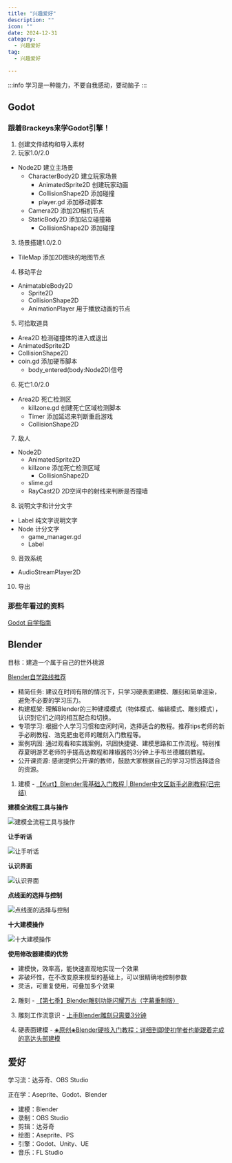 ```yaml
---
title: "兴趣爱好"
description: ""
icon: ""
date: 2024-12-31
category:
  - 兴趣爱好
tag:
  - 兴趣爱好

---
```

:::info
学习是一种能力，不要自我感动，要动脑子
:::

## Godot

### 跟着Brackeys来学Godot引擎！

1. 创建文件结构和导入素材
2. 玩家1.0/2.0
 - Node2D 建立主场景
   - CharacterBody2D 建立玩家场景
     - AnimatedSprite2D 创建玩家动画
     - CollisionShape2D 添加碰撞
     - player.gd 添加移动脚本
   - Camera2D 添加2D相机节点
   - StaticBody2D 添加站立碰撞箱
     - CollisionShape2D 添加碰撞 
3. 场景搭建1.0/2.0
 - TileMap 添加2D图块的地图节点
4. 移动平台
 - AnimatableBody2D 
   - Sprite2D
   - CollisionShape2D
   - AnimationPlayer 用于播放动画的节点
5. 可拾取道具
  - Area2D 检测碰撞体的进入或退出
   - AnimatedSprite2D
   - CollisionShape2D
   - coin.gd 添加硬币脚本
     - body_entered(body:Node2D)信号
6. 死亡1.0/2.0
  - Area2D 死亡检测区
    - killzone.gd 创建死亡区域检测脚本
    - Timer 添加延迟来判断重启游戏 
    - CollisionShape2D 
7. 敌人
  - Node2D
    - AnimatedSprite2D
    - killzone 添加死亡检测区域
      - CollisionShape2D
    - slime.gd
    - RayCast2D 2D空间中的射线来判断是否撞墙
8. 说明文字和计分文字
  - Label 纯文字说明文字
  - Node 计分文字
    - game_manager.gd 
    - Label
9. 音效系统
  - AudioStreamPlayer2D
10. 导出

### 那些年看过的资料

[Godot 自学指南](https://dasasdhba.github.io/tutorial-Godot/#%E5%89%8D%E8%A8%80)


## Blender

目标：建造一个属于自己的世外桃源

[Blender自学路线推荐](https://www.bilibili.com/video/BV1ys421T73p/?spm_id_from=333.337.search-card.all.click&vd_source=834d9d69a86c55d6acbaf9e5dbe37bb2)

- 精简任务: 建议在时间有限的情况下，只学习硬表面建模、雕刻和简单渲染，避免不必要的学习压力。
- 构建框架: 理解Blender的三种建模模式（物体模式、编辑模式、雕刻模式），认识到它们之间的相互配合和切换。
- 专项学习: 根据个人学习习惯和空闲时间，选择适合的教程。推荐tips老师的新手必刷教程、浩克肥虫老师的雕刻入门教程等。
- 案例巩固: 通过观看和实践案例，巩固快捷键、建模思路和工作流程。特别推荐夏明游艺老师的手搓高达教程和辣椒酱的3分钟上手布兰德雕刻教程。
- 公开课资源: 感谢提供公开课的教师，鼓励大家根据自己的学习习惯选择适合的资源。

1. 建模 - [【Kurt】Blender零基础入门教程 | Blender中文区新手必刷教程(已完结)](https://www.bilibili.com/video/BV14u41147YH?spm_id_from=333.788.videopod.episodes&vd_source=834d9d69a86c55d6acbaf9e5dbe37bb2&p=3)

**建模全流程工具与操作**

![建模全流程工具与操作](https://drawingbed-686.pages.dev/myblog/202501042142731.png)

**让手听话**

![让手听话](https://drawingbed-686.pages.dev/myblog/202501010024999.png)

**认识界面**

![认识界面](https://drawingbed-686.pages.dev/myblog/202501010106645.png)

**点线面的选择与控制**

![点线面的选择与控制](https://drawingbed-686.pages.dev/myblog/202501041138619.png)

**十大建模操作**

![十大建模操作](https://drawingbed-686.pages.dev/myblog/202501041210243.png)

**使用修改器建模的优势**
- 建模快，效率高，能快速直观地实现一个效果
- 非破坏性，在不改变原来模型的基础上，可以很精确地控制参数
- 灵活，可重复使用，可叠加多个效果

2. 雕刻 - [【第七季】Blender雕刻功能闪耀万古（字幕重制版）](https://www.bilibili.com/video/BV1dc411f79E?spm_id_from=333.788.recommend_more_video.0&vd_source=834d9d69a86c55d6acbaf9e5dbe37bb2)

3. 雕刻工作流意识 - [上手Blender雕刻只需要3分钟](https://www.bilibili.com/video/BV1JL4y1A75k/?spm_id_from=333.337.search-card.all.click&vd_source=834d9d69a86c55d6acbaf9e5dbe37bb2)

4. 硬表面建模 - [◈原创◈Blender硬核入门教程：详细到即使初学者也能跟着完成的高达头部建模](https://www.bilibili.com/video/BV1uD4y1F7YV/?spm_id_from=333.337.search-card.all.click&vd_source=834d9d69a86c55d6acbaf9e5dbe37bb2)

## 爱好

学习流：达芬奇、OBS Studio

正在学：Aseprite、Godot、Blender

- 建模：Blender
- 录制：OBS Studio
- 剪辑：达芬奇
- 绘图：Aseprite、PS
- 引擎：Godot、Unity、UE
- 音乐：FL Studio
